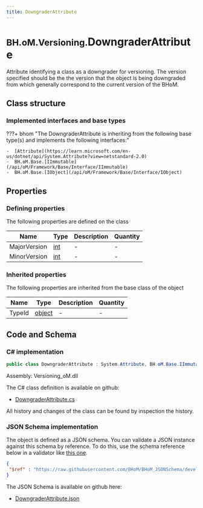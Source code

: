 ```yaml
---
title: DowngraderAttribute
---
```


# <small>BH.oM.Versioning.</small>**DowngraderAttribute**

Attribute identifying a class as a downgrader for versioning.  The version specified should be the the version that the object is being downgraded from which generally correspond to the current version of the BHoM.

## Class structure

### Implemented interfaces and base types

???+ bhom "The DowngraderAttribute is inheriting from the following base type(s) and implements the following interfaces:"

    -  [Attribute](https://learn.microsoft.com/en-us/dotnet/api/System.Attribute?view=netstandard-2.0)
    -  BH.oM.Base.[IImmutable](/api/oM/Framework/Base/Interface/IImmutable)
    -  BH.oM.Base.[IObject](/api/oM/Framework/Base/Interface/IObject)


## Properties



### Defining properties

The following properties are defined on the class

| Name             | Type             | Description      | Quantity         |
|------------------|------------------|------------------|------------------|
| MajorVersion | [int](https://learn.microsoft.com/en-us/dotnet/api/System.Int32?view=netstandard-2.0) | - | - |
| MinorVersion | [int](https://learn.microsoft.com/en-us/dotnet/api/System.Int32?view=netstandard-2.0) | - | - |


### Inherited properties
The following properties are inherited from the base class of the object

| Name             | Type             | Description      | Quantity         |
|------------------|------------------|------------------|------------------|
| TypeId | [object](https://learn.microsoft.com/en-us/dotnet/api/System.Object?view=netstandard-2.0) | - | - |


## Code and Schema

### C# implementation

``` C# title="C#"
public class DowngraderAttribute : System.Attribute, BH.oM.Base.IImmutable, BH.oM.Base.IObject
```

Assembly: Versioning_oM.dll

The C# class definition is available on github:

- [DowngraderAttribute.cs](https://github.com/BHoM/BHoM/blob/develop/Versioning_oM/Attributes\DowngraderAttribute.cs)

All history and changes of the class can be found by inspection the history.
### JSON Schema implementation

The object is defined as a JSON schema. You can validate a JSON instance against this schema by reference. To do this, use the schema reference below in a validator like [this one](https://www.jsonschemavalidator.net/).

``` json title="JSON Schema"
{
 "$ref" : "https://raw.githubusercontent.com/BHoM/BHoM_JSONSchema/develop/Versioning_oM/DowngraderAttribute.json"
}
```

The JSON Schema is available on github here:

- [DowngraderAttribute.json](https://github.com/BHoM/BHoM_JSONSchema/blob/develop/Versioning_oM/DowngraderAttribute.json)

